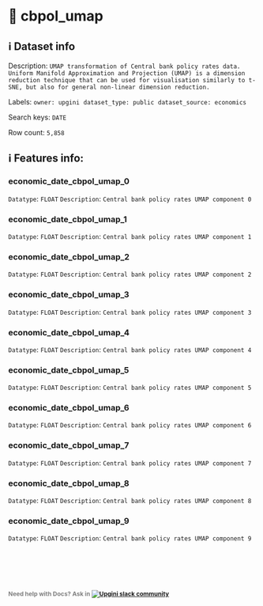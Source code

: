# 📖 cbpol_umap 
## ℹ️ Dataset info 
Description: `UMAP transformation of Central bank policy rates data. Uniform Manifold Approximation and Projection (UMAP) is a dimension reduction technique that can be used for visualisation similarly to t-SNE, but also for general non-linear dimension reduction. ` 

Labels: ` owner: upgini ` &nbsp;` dataset_type: public ` &nbsp;` dataset_source: economics ` &nbsp;

Search keys: 
` DATE ` &nbsp;

Row count: `5,858` 

## ℹ️ Features info:

### economic_date_cbpol_umap_0
`Datatype`: `FLOAT`
`Description`: `Central bank policy rates UMAP component 0`

### economic_date_cbpol_umap_1
`Datatype`: `FLOAT`
`Description`: `Central bank policy rates UMAP component 1`

### economic_date_cbpol_umap_2
`Datatype`: `FLOAT`
`Description`: `Central bank policy rates UMAP component 2`

### economic_date_cbpol_umap_3
`Datatype`: `FLOAT`
`Description`: `Central bank policy rates UMAP component 3`

### economic_date_cbpol_umap_4
`Datatype`: `FLOAT`
`Description`: `Central bank policy rates UMAP component 4`

### economic_date_cbpol_umap_5
`Datatype`: `FLOAT`
`Description`: `Central bank policy rates UMAP component 5`

### economic_date_cbpol_umap_6
`Datatype`: `FLOAT`
`Description`: `Central bank policy rates UMAP component 6`

### economic_date_cbpol_umap_7
`Datatype`: `FLOAT`
`Description`: `Central bank policy rates UMAP component 7`

### economic_date_cbpol_umap_8
`Datatype`: `FLOAT`
`Description`: `Central bank policy rates UMAP component 8`

### economic_date_cbpol_umap_9
`Datatype`: `FLOAT`
`Description`: `Central bank policy rates UMAP component 9`


<br/><br/>
---
<span style="color:grey;font-weight:700;font-size:12px">
    Need help with Docs? Ask in
    <a href="https://4mlg.short.gy/join-upgini-community">
        <img alt="Upgini slack community" src="https://img.shields.io/badge/slack-@upgini-orange.svg?logo=slack">
    </a>
</span>